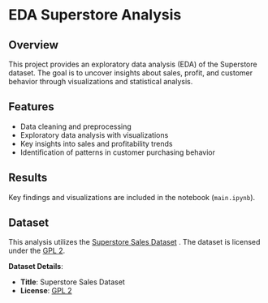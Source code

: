 # EDA Superstore Analysis

## Overview
This project provides an exploratory data analysis (EDA) of the Superstore dataset. The goal is to uncover insights about sales, profit, and customer behavior through visualizations and statistical analysis.


## Features
- Data cleaning and preprocessing
- Exploratory data analysis with visualizations
- Key insights into sales and profitability trends
- Identification of patterns in customer purchasing behavior

## Results
Key findings and visualizations are included in the notebook (`main.ipynb`).

## Dataset

This analysis utilizes the [Superstore Sales Dataset][dataset-url] . The dataset is licensed under the [GPL 2][gpl2-url].

**Dataset Details**:
- **Title**: Superstore Sales Dataset
- **License**: [GPL 2][gpl2-url]

[dataset-url]: https://www.kaggle.com/datasets/rohitsahoo/sales-forecasting
[gpl2-url]: https://www.gnu.org/licenses/old-licenses/gpl-2.0.en.html


